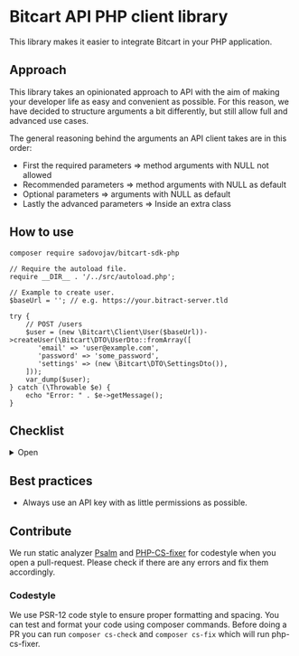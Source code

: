 # Bitcart API PHP client library
This library makes it easier to integrate Bitcart in your PHP application.

## Approach
This library takes an opinionated approach to API with the aim of making your developer life as easy and convenient as possible.
For this reason, we have decided to structure arguments a bit differently, but still allow full and advanced use cases.

The general reasoning behind the arguments an API client takes are in this order:
- First the required parameters => method arguments with NULL not allowed
- Recommended parameters => method arguments with NULL as default
- Optional parameters => arguments with NULL as default
- Lastly the advanced parameters => Inside an extra class

## How to use

```
composer require sadovojav/bitcart-sdk-php
```

```
// Require the autoload file.
require __DIR__ . '/../src/autoload.php';

// Example to create user.
$baseUrl = ''; // e.g. https://your.bitract-server.tld

try {
    // POST /users
    $user = (new \Bitcart\Client\User($baseUrl))->createUser(\Bitcart\DTO\UserDto::fromArray([
       'email' => 'user@example.com',
       'password' => 'some_password',
       'settings' => (new \Bitcart\DTO\SettingsDto()),
    ]));
    var_dump($user);
} catch (\Throwable $e) {
    echo "Error: " . $e->getMessage();
}
```

## Checklist
<details>
  <summary>Open</summary><br/>

### USERS
- [x] GET /users/stats
- [x] GET /users/me
- [x] POST /users/me/settings
- [x] GET /users/count
- [x] GET /users/{model_id}
- [x] DELETE /users/{model_id}
- [x] PATCH /users/{model_id}
- [x] GET /users
- [x] POST /users
- [ ] POST /users/batch

### WALLETS
- [ ] GET /wallets/history/all
- [x] GET /wallets/history/{model_id}
- [x] GET /wallets/balance
- [x] GET /wallets/{model_id}/balance
- [ ] GET /wallets/{model_id}/checkin
- [ ] GET /wallets/{model_id}/channels
- [ ] POST /wallets/{model_id}/channels/open
- [ ] POST /wallets/{model_id}/channels/close
- [ ] POST /wallets/{model_id}/inpay
- [x] GET /wallets/count
- [x] GET /wallets/{model_id}
- [x] DELETE /wallets/{model_id}
- [x] PATCH /wallets/{model_id}
- [x] GET /wallets
- [x] POST /wallets
POST /wallets/batch

#### STORES
- [x] GET /stores/{model_id}/ping
- [x] PATCH /stores/{model_id}/checkout_settings
- [x] PATCH /stores/{model_id}/theme_settings
- [x] PATCH /stores/{model_id}/plugin_settings
- [x] GET /stores/count
- [x] GET /stores/{model_id}
- [x] DELETE /stores/{model_id}
- [x] PATCH /stores/{model_id}
- [x] GET /stores
- [x] POST /stores
- [ ] POST /stores/batch
- [ ] GET /stores/{store_id}/integrations/shopify/{order_id}

#### INVOICES
- [ ] GET /invoices/order_id/{order_id}
- [ ] GET /invoices/export
- [ ] PATCH /invoices/{model_id}/customer
- [x] GET /invoices/count
- [x] GET /invoices/{model_id}
- [x] DELETE /invoices/{model_id}
- [x] PATCH /invoices/{model_id}
- [x] GET /invoices
- [x] POST /invoices
- [ ] POST /invoices/batch

#### PRODUCTS
- [x] GET /products/maxprice
- [x] GET /products/categories
- [x] GET /products/count
- [x] GET /products/{model_id}
- [x] DELETE /products/{model_id}
- [x] PATCH /products/{model_id}
- [x] GET /products
- [x] POST /products
- [ ] POST /products/batch

#### PAYOUTS
- [x] GET /payouts/count
- [x] GET /payouts/{model_id}
- [x] DELETE /payouts/{model_id}
- [x] PATCH /payouts/{model_id}
- [x] GET /payouts
- [x] POST /payouts
- [x] POST /payouts/batch

#### TOKEN
- [x] GET /token
- [x] POST /token
- [x] GET /token/current
- [x] GET /token/count
- [x] DELETE /token/{model_id}
- [x] PATCH /token/{model_id}

### CRYPTOS
- [x] GET /cryptos
- [x] GET /cryptos/supported
- [x] GET /cryptos/rate
- [x] GET /cryptos/fiatlist
- [ ] GET /cryptos/tokens/{currency}
- [ ] GET /cryptos/tokens/{currency}/abi
- [ ] GET /cryptos/explorer/{currency}
- [ ] GET /cryptos/rpc/{currency}
</details>

## Best practices
- Always use an API key with as little permissions as possible.

## Contribute
We run static analyzer [Psalm](https://psalm.dev/) and [PHP-CS-fixer](https://github.com/FriendsOfPhp/PHP-CS-Fixer) for codestyle when you open a pull-request. Please check if there are any errors and fix them accordingly.

### Codestyle
We use PSR-12 code style to ensure proper formatting and spacing. You can test and format your code using composer commands. Before doing a PR you can run `composer cs-check` and `composer cs-fix` which will run php-cs-fixer.
